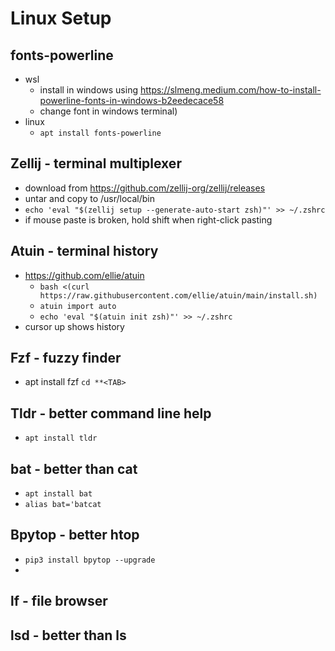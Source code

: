 # Linux Setup

## fonts-powerline
- wsl
  - install in windows using https://slmeng.medium.com/how-to-install-powerline-fonts-in-windows-b2eedecace58 
  - change font in windows terminal)
- linux
  - `apt install fonts-powerline`

## Zellij - terminal multiplexer
- download from https://github.com/zellij-org/zellij/releases
- untar and copy to /usr/local/bin
- `echo 'eval "$(zellij setup --generate-auto-start zsh)"' >> ~/.zshrc`
- if mouse paste is broken, hold shift when right-click pasting
  


## Atuin - terminal history
- https://github.com/ellie/atuin
  - `bash <(curl https://raw.githubusercontent.com/ellie/atuin/main/install.sh)`
  - `atuin import auto`
  - `echo 'eval "$(atuin init zsh)"' >> ~/.zshrc`
- cursor up shows history

## Fzf - fuzzy finder
- apt install fzf
`cd **<TAB>`

## Tldr - better command line help
- `apt install tldr`
  
## bat - better than cat
- `apt install bat`
- `alias bat='batcat`

## Bpytop - better htop
- `pip3 install bpytop --upgrade`
- 

## lf - file browser

## lsd - better than ls
  
